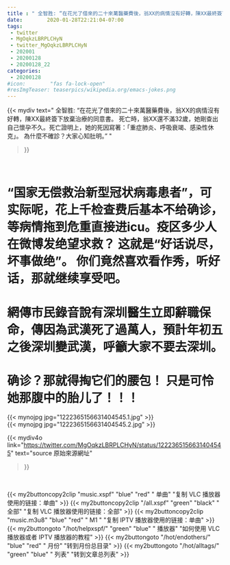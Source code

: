 ```yaml
---
title : " 全智胜: “在花光了借來的二十來萬醫藥費後，翁XX的病情沒有好轉，陳XX最終簽下放棄治療的同意書。&#10;&#10;死亡時，翁XX還不滿32歲，她剛查出自己懷孕不久。死亡證明上，她的死因寫著：「重症肺炎、呼吸衰竭、感染性休克」。&#10;為什麼不確診？大家心知肚明。”  "
date:        2020-01-28T22:21:04-07:00
tags:
 - twitter
 - MgOqkzLBRPLCHyN
 - twitter_MgOqkzLBRPLCHyN
 - 202001
 - 20200128
 - 20200128_22
categories:
 - 20200128
#icon:        "fas fa-lock-open"
#resImgTeaser: teaserpics/wikipedia.org/emacs-jokes.png
---
```


{{< mydiv text=" 全智胜: “在花光了借來的二十來萬醫藥費後，翁XX的病情沒有好轉，陳XX最終簽下放棄治療的同意書。&#10;&#10;死亡時，翁XX還不滿32歲，她剛查出自己懷孕不久。死亡證明上，她的死因寫著：「重症肺炎、呼吸衰竭、感染性休克」。&#10;為什麼不確診？大家心知肚明。”  "
>}}
<br>

<h1>
“国家无偿救治新型冠状病毒患者”，可实际呢，花上千检查费后基本不给确诊，等病情拖到危重直接进icu。疫区多少人在微博发绝望求救？
这就是“好话说尽，坏事做绝”。 你们竟然喜欢看作秀，听好话，那就继续享受吧。
</h1>
<h1>
網傳市民錄音說有深圳醫生立即辭職保命，傳因為武漢死了過萬人，預計年初五之後深圳變武漢，呼籲大家不要去深圳。
</h1>
<h1>
确诊？那就得掏它们的腰包！
只是可怜她那腹中的胎儿了！！！
</h1>


 {{< mynojpg jpg="1222365156631404545.1.jpg" >}}<br>  {{< mynojpg jpg="1222365156631404545.2.jpg" >}}<br> 



{{< mydiv4o link="https://twitter.com/MgOqkzLBRPLCHyN/status/1222365156631404545"
text="source 原始來源網址"
>}}


<br>

{{< my2buttoncopy2clip "music.xspf"        "blue"   "red"    " 单曲"  "复制 VLC 播放器使用的链接：单曲" >}} {{< my2buttoncopy2clip "/all.xspf"         "green"  "black"  " 全部"  "复制 VLC 播放器使用的链接：全部" >}} {{< my2buttoncopy2clip "music.m3u8"        "blue"   "red"    " M1 "    "复制 IPTV 播放器使用的链接：单曲" >}} {{< my2buttongoto      "/hot/helpxspf/"    "green"  "blue"   " 播放器" "如何使用 VLC 播放器或者 IPTV 播放器的教程" >}} {{< my2buttongoto      "/hot/endothers/"   "blue"   "red"    " 月份"   "转到月份总目录" >}} {{< my2buttongoto      "/hot/alltags/"     "green"  "blue"   " 列表"   "转到文章总列表" >}} 
